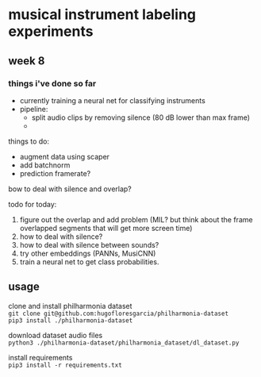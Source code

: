 # musical instrument labeling experiments

## week 8

### things i've done so far

- currently training a neural net for classifying instruments
- pipeline:
    - split audio clips by removing silence (80 dB lower than max frame) 
    - 


things to do:   

- augment data using scaper
- add batchnorm
- prediction framerate? 


bow to deal with silence and overlap? 

todo for today:

1. figure out the overlap and add problem (MIL? but think about the frame overlapped segments that will get more screen time)
2. how to deal with silence? 
3. how to deal with silence between sounds?
4. try other embeddings (PANNs, MusiCNN)
5. train a neural net to get class probabilities. 

## usage

clone and install philharmonia dataset  
`git clone git@github.com:hugofloresgarcia/philharmonia-dataset`  
`pip3 install ./philharmonia-dataset`

download dataset audio files  
`python3 ./philharmonia-dataset/philharmonia_dataset/dl_dataset.py`

install requirements  
`pip3 install -r requirements.txt`

